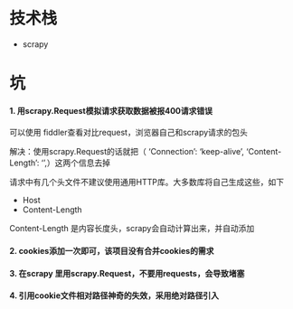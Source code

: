 # 技术栈

- scrapy

# 坑

#### 1. 用scrapy.Request模拟请求获取数据被报400请求错误

可以使用 fiddler查看对比request，浏览器自己和scrapy请求的包头

解决：使用scrapy.Request的话就把（ ‘Connection’: ‘keep-alive’, ‘Content-Length’: ‘’,）这两个信息去掉

请求中有几个头文件不建议使用通用HTTP库。大多数库将自己生成这些，如下

- Host
- Content-Length

Content-Length 是内容长度头，scrapy会自动计算出来，并自动添加

#### 2. cookies添加一次即可，该项目没有合并cookies的需求

#### 3. 在scrapy 里用scrapy.Request，不要用requests，会导致堵塞

#### 4. 引用cookie文件相对路径神奇的失效，采用绝对路径引入